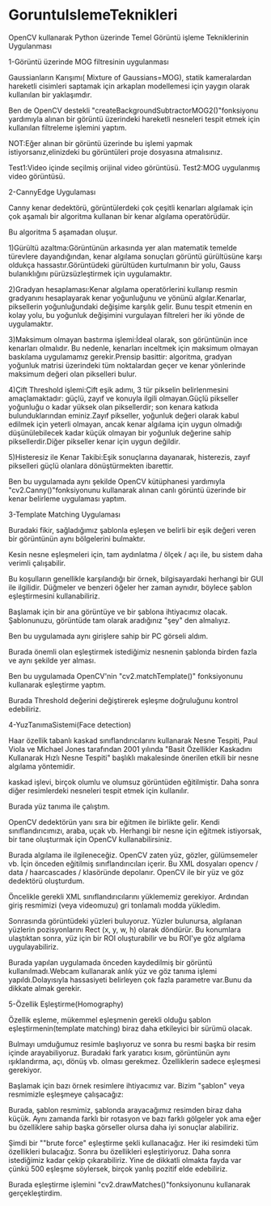 # GoruntuIslemeTeknikleri
OpenCV kullanarak Python üzerinde Temel Görüntü işleme Tekniklerinin Uygulanması

1-Görüntü üzerinde MOG filtresinin uygulanması

Gaussianların Karışımı( Mixture of Gaussians=MOG), statik kameralardan hareketli cisimleri saptamak için arkaplan modellemesi için yaygın olarak kullanılan bir yaklaşımdır.

Ben de OpenCV destekli "createBackgroundSubtractorMOG2()"fonksiyonu yardımıyla alınan bir görüntü üzerindeki hareketli nesneleri tespit etmek için kullanılan filtreleme işlemini yaptım.

NOT:Eğer alınan bir görüntü üzerinde bu işlemi yapmak istiyorsanız,elinizdeki bu görüntüleri proje dosyasına atmalısınız.

Test1:Video içinde seçilmiş orijinal video görüntüsü.
Test2:MOG uygulanmış video görüntüsü.

2-CannyEdge Uygulaması

Canny kenar dedektörü, görüntülerdeki çok çeşitli kenarları algılamak için çok aşamalı bir algoritma kullanan bir kenar algılama operatörüdür.

Bu algoritma 5 aşamadan oluşur.

  1)Gürültü azaltma:Görüntünün arkasında yer alan matematik temelde türevlere dayandığından, kenar algılama sonuçları görüntü gürültüsüne karşı oldukça hassastır.Görüntüdeki gürültüden kurtulmanın bir yolu, Gauss bulanıklığını pürüzsüzleştirmek için uygulamaktır.

  2)Gradyan hesaplaması:Kenar algılama operatörlerini kullanıp resmin gradyanını hesaplayarak kenar yoğunluğunu ve yönünü algılar.Kenarlar, piksellerin yoğunluğundaki değişime karşılık gelir. Bunu tespit etmenin en kolay yolu, bu yoğunluk değişimini vurgulayan filtreleri her iki yönde de uygulamaktır.

  3)Maksimum olmayan bastırma işlemi:İdeal olarak, son görüntünün ince kenarları olmalıdır. Bu nedenle, kenarları inceltmek için maksimum olmayan baskılama uygulamamız gerekir.Prensip basittir: algoritma, gradyan yoğunluk matrisi üzerindeki tüm noktalardan geçer ve kenar yönlerinde maksimum değeri olan pikselleri bulur.

  4)Çift Threshold işlemi:Çift eşik adımı, 3 tür pikselin belirlenmesini amaçlamaktadır: güçlü, zayıf ve konuyla ilgili olmayan.Güçlü pikseller yoğunluğu o kadar yüksek olan piksellerdir; son kenara katkıda bulunduklarından eminiz.Zayıf pikseller, yoğunluk değeri olarak kabul edilmek için yeterli olmayan, ancak kenar algılama için uygun olmadığı düşünülebilecek kadar küçük olmayan bir yoğunluk değerine sahip piksellerdir.Diğer pikseller kenar için uygun değildir.


  5)Histeresiz ile Kenar Takibi:Eşik sonuçlarına dayanarak, histerezis, zayıf pikselleri güçlü olanlara dönüştürmekten ibarettir.

Ben bu uygulamada aynı şekilde OpenCV kütüphanesi yardımıyla "cv2.Canny()"fonksiyonunu kullanarak alınan canlı görüntü üzerinde bir kenar belirleme uygulaması yaptım.

3-Template Matching Uygulaması

Buradaki fikir, sağladığımız şablonla eşleşen ve belirli bir eşik değeri veren bir görüntünün aynı bölgelerini bulmaktır.

Kesin nesne eşleşmeleri için, tam aydınlatma / ölçek / açı ile, bu sistem daha verimli çalışabilir. 

Bu koşulların genellikle karşılandığı bir örnek, bilgisayardaki herhangi bir GUI ile ilgilidir. Düğmeler ve benzeri öğeler her zaman aynıdır, böylece şablon eşleştirmesini kullanabiliriz.

Başlamak için bir ana görüntüye ve bir şablona ihtiyacımız olacak. Şablonunuzu, görüntüde tam olarak aradığınız "şey" den almalıyız.

Ben bu uygulamada aynı girişlere sahip bir PC görseli aldım.

Burada önemli olan eşleştirmek istediğimiz nesnenin şablonda birden fazla ve aynı şekilde yer alması.

Ben bu uygulamada OpenCV'nin "cv2.matchTemplate()" fonksiyonunu kullanarak eşleştirme yaptım.

Burada Threshold değerini değiştirerek eşleşme doğruluğunu kontrol edebiliriz.

4-YuzTanımaSistemi(Face detection)

Haar özellik tabanlı kaskad sınıflandırıcılarını kullanarak Nesne Tespiti, Paul Viola ve Michael Jones tarafından 2001 yılında "Basit Özellikler Kaskadını Kullanarak Hızlı Nesne Tespiti" başlıklı makalesinde önerilen etkili bir nesne algılama yöntemidir.

kaskad işlevi, birçok olumlu ve olumsuz görüntüden eğitilmiştir. Daha sonra diğer resimlerdeki nesneleri tespit etmek için kullanılır.

Burada yüz tanıma ile çalıştım.

OpenCV dedektörün yanı sıra bir eğitmen ile birlikte gelir. Kendi sınıflandırıcımızı, araba, uçak vb. Herhangi bir nesne için eğitmek istiyorsak, bir tane oluşturmak için OpenCV kullanabilirsiniz.

Burada algılama ile ilgileneceğiz. OpenCV zaten yüz, gözler, gülümsemeler vb. İçin önceden eğitilmiş sınıflandırıcıları içerir. Bu XML dosyaları opencv / data / haarcascades / klasöründe depolanır. OpenCV ile bir yüz ve göz dedektörü oluşturdum.

Öncelikle gerekli XML sınıflandırıcılarını yüklememiz gerekiyor. Ardından giriş resmimizi (veya videomuzu) gri tonlamalı modda yükledim.

Sonrasında görüntüdeki yüzleri buluyoruz. Yüzler bulunursa, algılanan yüzlerin pozisyonlarını Rect (x, y, w, h) olarak döndürür. Bu konumlara ulaştıktan sonra, yüz için bir ROI oluşturabilir ve bu ROI'ye göz algılama uygulayabiliriz.

Burada yapılan uygulamada önceden kaydedilmiş bir görüntü kullanılmadı.Webcam kullanarak anlık yüz ve göz tanıma işlemi yapıldı.Dolayısıyla hassasiyeti belirleyen çok fazla parametre var.Bunu da dikkate almak gerekir.

5-Özellik Eşleştirme(Homography)

Özellik eşleme, mükemmel eşleşmenin gerekli olduğu şablon eşleştirmenin(template matching) biraz daha etkileyici bir sürümü olacak.

Bulmayı umduğumuz resimle başlıyoruz ve sonra bu resmi başka bir resim içinde arayabiliyoruz. Buradaki fark yaratıcı kısım, görüntünün aynı ışıklandırma, açı, dönüş vb. olması gerekmez. Özelliklerin sadece eşleşmesi gerekiyor.

Başlamak için bazı örnek resimlere ihtiyacımız var. Bizim "şablon" veya resmimizle eşleşmeye çalışacağız:

Burada, şablon resmimiz, şablonda arayacağımız resimden biraz daha küçük. Aynı zamanda farklı bir rotasyon ve bazı farklı gölgeler yok ama eğer bu özelliklere sahip başka görseller olursa daha iyi sonuçlar alabiliriz.

Şimdi bir ""brute force" eşleştirme şekli kullanacağız. Her iki resimdeki tüm özellikleri bulacağız. Sonra bu özellikleri eşleştiriyoruz. Daha sonra istediğimiz kadar çekip çıkarabiliriz. Yine de dikkatli olmakta fayda var çünkü 500 eşleşme söylersek, birçok yanlış pozitif elde edebiliriz.

Burada eşleştirme işlemini "cv2.drawMatches()"fonksiyonunu kullanarak gerçekleştirdim.















